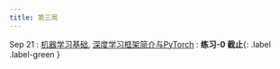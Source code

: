 ```yaml
---
title: 第三周
---
```


Sep 21
: [机器学习基础](https://bhpan.buaa.edu.cn/link/AA131CB2A168C14CAAA5CA431AC720DF99), [深度学习框架简介与PyTorch](https://bhpan.buaa.edu.cn/link/AA61A60F1D27EC42529A72B62A8C4BFDD5)
  : **练习-0 截止**{: .label .label-green }

<!-- Sep 21
: [机器学习基础]( {{ site.baseurl }}/Files/2-机器学习基础.pdf), [深度学习框架简介与PyTorch]({{ site.baseurl }}/Files/2-深度学习框架简介与PyTorch.pdf)
  : **练习-0 截止**{: .label .label-green }
  -->

<!-- https://bhpan.buaa.edu.cn/link/AA61A60F1D27EC42529A72B62A8C4BFDD5
文件名：2-深度学习框架简介与PyTorch.pdf
有效期限：2023-12-31 23:42 -->
